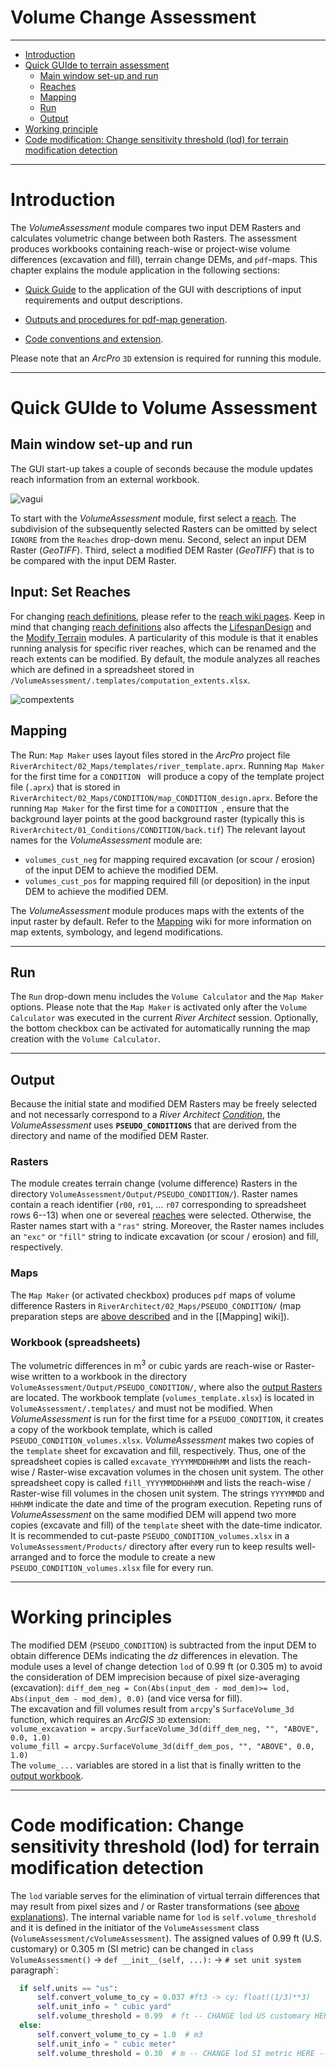 Volume Change Assessment
========================

***

- [Introduction](#vaintro)
- [Quick GUIde to terrain assessment](#vaquick)
  * [Main window set-up and run](#vagui)
  * [Reaches](#vasetreaches)
  * [Mapping](#vamap)
  * [Run](#varun)
  * [Output](#vaoutput)
- [Working principle](#vaprin)
- [Code modification: Change sensitivity threshold (lod) for terrain modification detection](#vacode)

***

# Introduction<a name="vaintro"></a>

The *VolumeAssessment* module compares two input DEM Rasters and calculates volumetric change between both Rasters. The assessment produces workbooks containing reach-wise or project-wise volume differences (excavation and fill), terrain change DEMs, and `pdf`-maps. This chapter explains the module application in the following sections:

 - [Quick Guide](#vaquick) to the application of the GUI with descriptions of input requirements and output descriptions.

 - [Outputs and procedures for pdf-map generation](#vaprin).

 - [Code conventions and extension](#vacode).

Please note that an *ArcPro* `3D` extension is required for running this module.

***

# Quick GUIde to Volume Assessment<a name="vaquick"></a>
## Main window set-up and run<a name="vagui"></a>

The GUI start-up takes a couple of seconds because the module updates reach information from an external workbook.

![vagui](https://github.com/RiverArchitect/Welcome/raw/master/images/gui_start_vol.PNG)

To start with the *VolumeAssessment* module, first select a [reach](RiverReaches). The subdivision of the subsequently selected Rasters can be omitted by select `IGNORE` from the `Reaches` drop-down menu.
Second, select an input DEM Raster (*GeoTIFF*).  Third, select a modified DEM Raster (*GeoTIFF*) that is to be compared with the input DEM Raster.


## Input: Set Reaches<a name="vasetreaches"></a>
For changing [reach definitions](RiverReaches), please refer to the [reach wiki pages](RiverReaches). Keep in mind that changing [reach definitions](RiverReaches) also affects the <a href="LifespanDesign">LifespanDesign</a> and the <a href="ModifyTerrain">Modify Terrain</a> modules.
A particularity of this module is that it enables running analysis for specific river reaches, which can be renamed and the reach extents can be modified. By default, the module analyzes all reaches which are defined in a spreadsheet stored in
`/VolumeAssessment/.templates/computation_extents.xlsx`.

![compextents](https://github.com/RiverArchitect/Welcome/raw/master/images/computation_extents_illu.jpg)


## Mapping<a name="vamap"></a>

The Run: `Map Maker` uses layout files stored in the *ArcPro* project file `RiverArchitect/02_Maps/templates/river_template.aprx`. Running `Map Maker` for the first time for a `CONDITION ` will produce a copy of the template project file (`.aprx`) that is stored in `RiverArchitect/02_Maps/CONDITION/map_CONDITION_design.aprx`. Before the running `Map Maker` for the first time for a `CONDITION `, ensure that the background layer points at the good background raster (typically this is `RiverArchitect/01_Conditions/CONDITION/back.tif`) The relevant layout names for the *VolumeAssessment* module are:

 - `volumes_cust_neg` for mapping required excavation (or scour / erosion) of the input DEM to achieve the modified DEM.
 - `volumes_cust_pos` for mapping required fill (or deposition) in the input DEM to achieve the modified DEM.

The *VolumeAssessment* module produces maps with the extents of the input raster by default. Refer to the <a href="Mapping">Mapping</a> wiki for more information on map extents, symbology, and legend modifications.

***

## Run<a name="varun"></a>

The `Run` drop-down menu includes the `Volume Calculator` and the `Map Maker` options. Please note that the `Map Maker` is activated only after the `Volume Calculator` was executed in the current *River Architect* session. Optionally, the bottom checkbox can be activated for automatically running the map creation with the `Volume Calculator`.

***

## Output<a name="vaoutput"></a>

Because the initial state and modified DEM Rasters may be freely selected and not necessarly correspond to a *River Architect* [*Condition*](Signposts#conditions), the *VolumeAssessment* uses **`PSEUDO_CONDITIONS`** that are derived from the directory and name of the modified DEM Raster.

### Rasters<a name="vaoutras"></a>

The module creates terrain change (volume difference) Rasters in the directory `VolumeAssessment/Output/PSEUDO_CONDITION/`). Raster names contain a reach identifier (`r00`, `r01`, \... `r07` corresponding to spreadsheet rows 6--13) when one or severeal [reaches](#vasetreaches) were selected. Otherwise, the Raster names start with a `"ras"` string. Moreover, the Raster names includes an `"exc"` or `"fill"` string to indicate excavation (or scour / erosion) and fill, respectively.

### Maps<a name="vaoutmaps"></a>

The `Map Maker` (or activated checkbox) produces `pdf` maps of volume difference Rasters in `RiverArchitect/02_Maps/PSEUDO_CONDITION/` (map preparation steps are [above described](#vamap) and in the [[Mapping] wiki]). 


### Workbook (spreadsheets)<a name="vaoutspread"></a>

The volumetric differences in m<sup>3</sup> or cubic yards are reach-wise or Raster-wise written to a workbook in the directory `VolumeAssessment/Output/PSEUDO_CONDITION/`, where also the [output Rasters](#vaoutras) are located. The workbook template (`volumes_template.xlsx`) is located in `VolumeAssessment/.templates/` and must not be modified. When *VolumeAssessment* is run for the first time for a `PSEUDO_CONDITION`, it creates a copy of the workbook template, which is called `PSEUDO_CONDITION_volumes.xlsx`. *VolumeAssessment* makes two copies of the `template` sheet for excavation and fill, respectively. Thus, one of the spreadsheet copies is called `excavate_YYYYMMDDHHhMM` and lists the reach-wise / Raster-wise excavation volumes in the chosen unit system. The other spreadsheet copy is called `fill_YYYYMMDDHHhMM` and lists the reach-wise / Raster-wise fill volumes in the chosen unit system. The strings `YYYYMMDD` and `HHhMM` indicate the date and time of the program execution. Repeting runs of *VolumeAssessment* on the same modified DEM will append two more copies (excavate and fill) of the `template` sheet with the date-time indicator. It is recommended to cut-paste `PSEUDO_CONDITION_volumes.xlsx` in a `VolumeAssessment/Products/` directory after every run to keep results well-arranged and to force the module to create a new `PSEUDO_CONDITION_volumes.xlsx` file for every run.

***

# Working principles<a name="vaprin"></a>

The modified DEM (`PSEUDO_CONDITION`) is subtracted from the input DEM to obtain difference DEMs indicating the *dz* differences in elevation. The module uses a level of change detection `lod` of 0.99 ft (or 0.305 m) to avoid the consideration of DEM imprecision because of pixel size-averaging (excavation): `diff_dem_neg = Con(Abs(input_dem - mod_dem)>= lod, Abs(input_dem - mod_dem), 0.0)` (and vice versa for fill).<br/>
The excavation and fill volumes result from `arcpy`'s `SurfaceVolume_3d` function, which requires an *ArcGIS* `3D` extension:<br/>
`volume_excavation = arcpy.SurfaceVolume_3d(diff_dem_neg, "", "ABOVE", 0.0, 1.0)`<br/>
`volume_fill = arcpy.SurfaceVolume_3d(diff_dem_pos, "", "ABOVE", 0.0, 1.0)`<br/>
The `volume_...` variables are stored in a list that is finally written to the [output workbook](#vaoutspread).

***

# Code modification: Change sensitivity threshold (lod) for terrain modification detection<a name="vacode"></a>

The `lod` variable serves for the elimination of virtual terrain differences that may result from pixel sizes and / or Raster transformations (see [above explanations](#vaprin)). The internal variable name for `lod` is `self.volume_threshold` and it is defined in the initiator of the `VolumeAssessment` class (`VolumeAssessment/cVolumeAssessment`). The assigned values of 0.99 ft (U.S. customary) or 0.305 m (SI metric) can be changed in  `class VolumeAssessment()` -> `def __init__(self, ...):` -> `# set unit system` paragraph`:<br/>

```python
  if self.units == "us":
      self.convert_volume_to_cy = 0.037 #ft3 -> cy: float((1/3)**3)
      self.unit_info = " cubic yard"
      self.volume_threshold = 0.99  # ft -- CHANGE lod US customary HERE --
  else:
      self.convert_volume_to_cy = 1.0  # m3
      self.unit_info = " cubic meter"
      self.volume_threshold = 0.30  # m -- CHANGE lod SI metric HERE --

```


[1]: https://github.com/RiverArchitect/RA_wiki/Installation
[2]: https://github.com/RiverArchitect/RA_wiki/Signposts
[3]: https://github.com/RiverArchitect/RA_wiki/LifespanDesign
[4]: https://github.com/RiverArchitect/RA_wiki/MaxLifespan
[5]: https://github.com/RiverArchitect/RA_wiki/VolumeAssessment
[6]: https://github.com/RiverArchitect/RA_wiki/SHArC
[7]: https://github.com/RiverArchitect/RA_wiki/ProjectMaker
[8]: https://github.com/RiverArchitect/RA_wiki/Tools
[9]: https://github.com/RiverArchitect/RA_wiki/FAQ